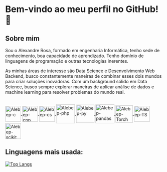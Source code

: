 # Bem-vindo ao meu perfil no GitHub! 👋

## Sobre mim 

Sou o Alexandre Rosa, formado em engenharia Informática, tenho sede de conhecimento, boa capacidade de aprendizado. Tenho domínio de linguagens de programação e outras tecnologias inerentes.

As minhas áreas de interesse são Data Science e Desenvolvimento Web Backend, busco constantemente maneiras de combinar esses dois mundos para criar soluções inovadoras. Com um background sólido em Data Science, busco sempre explorar maneiras de aplicar análise de dados e machine learning para resolver problemas do mundo real.

<div style="display: inline_block"><br>
  
 <a href="https://devdocs.io/c/">
  <img align="center" alt="Alebep-c" width="50" src="https://cdn.jsdelivr.net/gh/devicons/devicon/icons/c/c-original.svg">
</a>

 <a href="https://isocpp.org/">
   <img align="center" alt="Alebep-cpp" width = 50 src="https://cdn.jsdelivr.net/gh/devicons/devicon/icons/cplusplus/cplusplus-original.svg">
</a>

  <a href="https://learn.microsoft.com/en-us/dotnet/csharp/">
   <img align="center" alt="Alebep-cs"  width = 50 src="https://cdn.jsdelivr.net/gh/devicons/devicon/icons/csharp/csharp-original.svg">
  </a>
  
   <a href="https://www.php.net/">
    <img align="center" alt="Alebep-php"  width = 60 src="https://cdn.jsdelivr.net/gh/devicons/devicon/icons/php/php-original.svg">
  </a>

 <a href="https://www.python.org/">
   <img align="center" alt="Alebep-py" width = 58 src="https://cdn.jsdelivr.net/gh/devicons/devicon/icons/python/python-original.svg">
</a>


 <a href="https://pandas.pydata.org/">
    <img align="center" alt="Alebep-pandas" width = 60 src="https://cdn.jsdelivr.net/gh/devicons/devicon/icons/pandas/pandas-original.svg" />
</a>

 <a href="https://pytorch.org/">
   <img align="center" alt="Alebep-Torch" height = 55 src="https://cdn.jsdelivr.net/gh/devicons/devicon/icons/pytorch/pytorch-original.svg">
</a>

 <a href="https://www.tensorflow.org/">
    <img align="center" alt="Alebep-TS" width = 50  src="https://cdn.jsdelivr.net/gh/devicons/devicon/icons/tensorflow/tensorflow-original.svg">
</a>
        
 <a href="https://www.tensorflow.org/">
    <img align="center" alt="Alebep-scikit" width = 50  src="http://www.w3.org/2000/svg">
</a>
  



  
</div>


## Linguagens mais usada:


[![Top Langs](https://github-readme-stats.vercel.app/api/top-langs/?username=Alebep&hide=vim%40script)](https://github.com/Alebep/github-readme-stats)

<!--

[![Top Langs](https://github-readme-stats.vercel.app/api/top-langs/?username=Alebep&layout=compact)](https://github.com/Alebep/github-readme-stats)

## Minhas habilidades
- **Data Science**: Possuo experiência em análise exploratória de dados, visualização de dados, modelagem estatística e machine learning. Estou sempre aprendendo e aplicando novas técnicas para extrair insights valiosos dos dados.

- **Desenvolvimento Web Backend**: Além do meu interesse em Data Science, também tenho conhecimento sólido em desenvolvimento web backend. Trabalho com linguagens como Python, Node.js e Ruby on Rails para criar APIs robustas e sistemas escaláveis.

- **Bancos de Dados**: Tenho experiência em bancos de dados relacionais e NoSQL, incluindo MySQL, PostgreSQL e MongoDB.



## Projetos destacados
- [Projeto de Machine Learning para Classificação de Imagens](link_para_seu_projeto1): Desenvolvi um modelo de machine learning capaz de classificar imagens com alta precisão, utilizando redes neurais convolucionais.

- [API RESTful para Gerenciamento de Tarefas](link_para_seu_projeto2): Criei uma API RESTful usando Node.js e Express para gerenciar tarefas e listas de afazeres.

- [Análise de Dados de Vendas](link_para_seu_projeto3): Realizei uma análise detalhada dos dados de vendas de uma empresa, identificando tendências e oportunidades de crescimento.

## Onde me encontrar
Você pode me encontrar em outras plataformas online:

- [LinkedIn](seu_linkedin): Compartilho artigos e atualizações sobre Data Science e Desenvolvimento Web.

- [Twitter](seu_twitter): Siga-me para obter as últimas novidades e insights do mundo da tecnologia.

Estou sempre aberto a colaborações e novos desafios. Se você tem algum projeto interessante ou oportunidade de trabalho, não hesite em entrar em contato comigo. Vamos construir coisas incríveis juntos! 🚀


<!--
**Alebep/Alebep** is a ✨ _special_ ✨ repository because its `README.md` (this file) appears on your GitHub profile.

Here are some ideas to get you started:

- 🔭 I’m currently working on ...
- 🌱 I’m currently learning ...
- 👯 I’m looking to collaborate on ...
- 🤔 I’m looking for help with ...
- 💬 Ask me about ...
- 📫 How to reach me: ...
- 😄 Pronouns: ...
- ⚡ Fun fact: ...
-->

